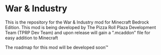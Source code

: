 # War & Industry
This is the repository for the War &amp; Industry mod for Minecraft Bedrock Edition.  This mod is being developed by The Pizza Roll Plaza Development Team (TPRP Dev Team) and upon release will gain a ".mcaddon" file for easy addition to Minecraft

The roadmap for this mod will be developed soon:tm:
